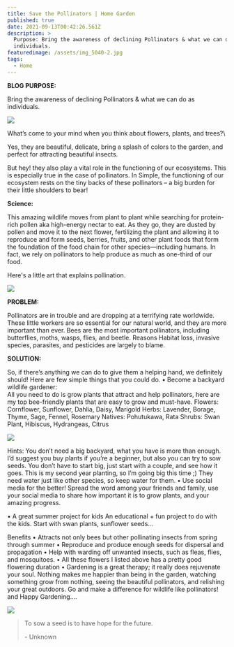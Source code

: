 ```yaml
---
title: Save the Pollinators | Home Garden
published: true
date: 2021-09-13T00:42:26.561Z
description: >
  Purpose: Bring the awareness of declining Pollinators & what we can do as
  individuals.
featuredimage: /assets/img_5040-2.jpg
tags:
  - Home
---
```

**BLOG PURPOSE:**

Bring the awareness of declining Pollinators & what we can do as individuals.

![](/assets/img_5040-copy.jpg)

What’s come to your mind when you think about flowers, plants, and trees?\

Yes, they are beautiful, delicate, bring a splash of colors to the garden, and perfect for attracting beautiful insects. 

But hey! they also play a vital role in the functioning of our ecosystems. This is especially true in the case of pollinators. In Simple, the functioning of our ecosystem rests on the tiny backs of these pollinators – a big burden for their little shoulders to bear! 

**Science:**

This amazing wildlife moves from plant to plant while searching for protein-rich pollen aka high-energy nectar to eat. As they go, they are dusted by pollen and move it to the next flower, fertilizing the plant and allowing it to reproduce and form seeds, berries, fruits, and other plant foods that form the foundation of the food chain for other species—including humans. In fact, we rely on pollinators to help produce as much as one-third of our food.

Here's a little art that explains pollination.

![](/assets/pollination.png)



**PROBLEM:**


Pollinators are in trouble and are dropping at a terrifying rate worldwide. These little workers are so essential for our natural world, and they are more important than ever.
Bees are the most important pollinators, including butterflies, moths, wasps, flies, and beetle.
Reasons 
Habitat loss, invasive species, parasites, and pesticides are largely to blame.


**SOLUTION:**      

 So, if there’s anything we can do to give them a helping hand, we definitely should! Here are few simple things that you could do.
•	Become a backyard wildlife gardener:\
All you need to do is grow plants that attract and help pollinators, here are my top bee-friendly plants that are easy to grow and must-have. 
Flowers: Cornflower, Sunflower, Dahlia, Daisy, Marigold
Herbs: Lavender, Borage, Thyme, Sage, Fennel, Rosemary
Natives: Pohutukawa, Rata
Shrubs: Swan Plant, Hibiscus, Hydrangeas, Citrus

![](/assets/img_5093.jpg)

Hints: 
You don’t need a big backyard, what you have is more than enough. 
I’d suggest you buy plants if you’re a beginner, but also you can try to sow seeds. 
You don’t have to start big, just start with a couple, and see how it goes. This is my second year planting, so I’m going big this time ;) 
They need water just like other species, so keep water for them.
•	Use social media for the better! 
Spread the word among your friends and family, use your social media to share how important it is to grow plants, and your amazing progress.  

•	A great summer project for kids
An educational + fun project to do with the kids. Start with swan plants, sunflower seeds…

Benefits
•	Attracts not only bees but other pollinating insects from spring through summer 
•	Reproduce and produce enough seeds for dispersal and propagation
•	Help with warding off unwanted insects, such as fleas, flies, and mosquitoes.
•	All these flowers I listed above has a pretty good flowering duration
•	Gardening is a great therapy; it really does rejuvenate your soul. Nothing makes me happier than being in the garden, watching something grow from nothing, seeing the beautiful pollinators, and relishing your great outdoors. Go and make a difference for wildlife like pollinators! and Happy Gardening....

![](/assets/img_5470-2.jpg)

> To sow a seed is to have hope for the future. 
>
> \- Unknown